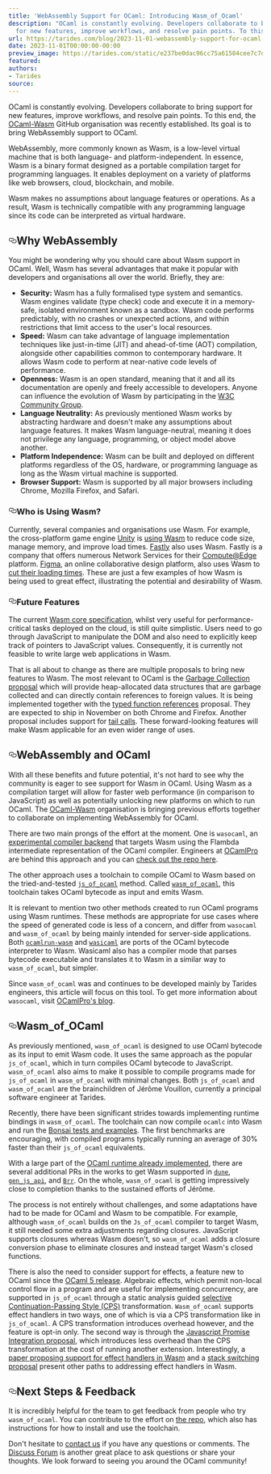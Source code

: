 ```yaml
---
title: 'WebAssembly Support for OCaml: Introducing Wasm_of_Ocaml'
description: "OCaml is constantly evolving. Developers collaborate to bring support
  for new features, improve workflows, and resolve pain points. To this\u2026"
url: https://tarides.com/blog/2023-11-01-webassembly-support-for-ocaml-introducing-wasm-of-ocaml
date: 2023-11-01T00:00:00-00:00
preview_image: https://tarides.com/static/e237be0dac96cc75a61584cee7c7d1f5/b2176/prisms.jpg
featured:
authors:
- Tarides
source:
---
```


<p>OCaml is constantly evolving. Developers collaborate to bring support for new features, improve workflows, and resolve pain points. To this end, the <a href="https://github.com/ocaml-wasm">OCaml-Wasm</a> GitHub organisation was recently established. Its goal is to bring WebAssembly support to OCaml.</p>
<p>WebAssembly, more commonly known as Wasm, is a low-level virtual machine that is both language- and platform-independent. In essence, Wasm is a binary format designed as a portable compilation target for programming languages. It enables deployment on a variety of platforms like web browsers, cloud, blockchain, and mobile.</p>
<p>Wasm makes no assumptions about language features or operations. As a result, Wasm is technically compatible with any programming language since its code can be interpreted as virtual hardware.</p>
<h2 style="position:relative;"><a href="https://tarides.com/feed.xml#why-webassembly" aria-label="why webassembly permalink" class="anchor before"><svg aria-hidden="true" focusable="false" height="16" version="1.1" viewbox="0 0 16 16" width="16"><path fill-rule="evenodd" d="M4 9h1v1H4c-1.5 0-3-1.69-3-3.5S2.55 3 4 3h4c1.45 0 3 1.69 3 3.5 0 1.41-.91 2.72-2 3.25V8.59c.58-.45 1-1.27 1-2.09C10 5.22 8.98 4 8 4H4c-.98 0-2 1.22-2 2.5S3 9 4 9zm9-3h-1v1h1c1 0 2 1.22 2 2.5S13.98 12 13 12H9c-.98 0-2-1.22-2-2.5 0-.83.42-1.64 1-2.09V6.25c-1.09.53-2 1.84-2 3.25C6 11.31 7.55 13 9 13h4c1.45 0 3-1.69 3-3.5S14.5 6 13 6z"></path></svg></a>Why WebAssembly</h2>
<p>You might be wondering why you should care about Wasm support in OCaml. Well, Wasm has several advantages that make it popular with developers and organisations all over the world. Briefly, they are:</p>
<ul>
<li><strong>Security:</strong> Wasm has a fully formalised type system and semantics. Wasm engines validate (type check) code and execute it in a memory-safe, isolated environment known as a sandbox. Wasm code performs predictably, with no crashes or unexpected actions, and within restrictions that limit access to the user's local resources.</li>
<li><strong>Speed:</strong> Wasm can take advantage of language implementation techniques like just-in-time (JIT) and ahead-of-time (AOT) compilation, alongside other capabilities common to contemporary hardware. It allows Wasm code to perform at near-native code levels of performance.</li>
<li><strong>Openness:</strong> Wasm is an open standard, meaning that it and all its documentation are openly and freely accessible to developers. Anyone can influence the evolution of Wasm by participating in the <a href="https://www.w3.org/community/webassembly/">W3C Community Group</a>.</li>
<li><strong>Language Neutrality:</strong> As previously mentioned Wasm works by abstracting hardware and doesn't make any assumptions about language features. It makes Wasm language-neutral, meaning it does not privilege any language, programming, or object model above another.</li>
<li><strong>Platform Independence:</strong> Wasm can be built and deployed on different platforms regardless of the OS, hardware, or programming language as long as the Wasm virtual machine is supported.</li>
<li><strong>Browser Support:</strong> Wasm is supported by all major browsers including Chrome, Mozilla Firefox, and Safari.</li>
</ul>
<h3 style="position:relative;"><a href="https://tarides.com/feed.xml#who-is-using-wasm" aria-label="who is using wasm permalink" class="anchor before"><svg aria-hidden="true" focusable="false" height="16" version="1.1" viewbox="0 0 16 16" width="16"><path fill-rule="evenodd" d="M4 9h1v1H4c-1.5 0-3-1.69-3-3.5S2.55 3 4 3h4c1.45 0 3 1.69 3 3.5 0 1.41-.91 2.72-2 3.25V8.59c.58-.45 1-1.27 1-2.09C10 5.22 8.98 4 8 4H4c-.98 0-2 1.22-2 2.5S3 9 4 9zm9-3h-1v1h1c1 0 2 1.22 2 2.5S13.98 12 13 12H9c-.98 0-2-1.22-2-2.5 0-.83.42-1.64 1-2.09V6.25c-1.09.53-2 1.84-2 3.25C6 11.31 7.55 13 9 13h4c1.45 0 3-1.69 3-3.5S14.5 6 13 6z"></path></svg></a>Who is Using Wasm?</h3>
<p>Currently, several companies and organisations use Wasm. For example, the cross-platform game engine  <a href="https://unity.com">Unity</a> is <a href="https://blog.unity.com/technology/webassembly-is-here">using Wasm</a> to reduce code size, manage memory, and improve load times.  <a href="https://docs.fastly.com">Fastly</a> also uses Wasm. Fastly is a company that offers numerous Network Services for their <a href="https://docs.fastly.com/products/compute-at-edge">Compute@Edge</a> platform. <a href="https://www.figma.com">Figma</a>, an online collaborative design platform, also uses Wasm to <a href="https://www.figma.com/blog/webassembly-cut-figmas-load-time-by-3x/">cut their loading times</a>. These are just a few examples of how Wasm is being used to great effect, illustrating the potential and desirability of Wasm.</p>
<h3 style="position:relative;"><a href="https://tarides.com/feed.xml#future-features" aria-label="future features permalink" class="anchor before"><svg aria-hidden="true" focusable="false" height="16" version="1.1" viewbox="0 0 16 16" width="16"><path fill-rule="evenodd" d="M4 9h1v1H4c-1.5 0-3-1.69-3-3.5S2.55 3 4 3h4c1.45 0 3 1.69 3 3.5 0 1.41-.91 2.72-2 3.25V8.59c.58-.45 1-1.27 1-2.09C10 5.22 8.98 4 8 4H4c-.98 0-2 1.22-2 2.5S3 9 4 9zm9-3h-1v1h1c1 0 2 1.22 2 2.5S13.98 12 13 12H9c-.98 0-2-1.22-2-2.5 0-.83.42-1.64 1-2.09V6.25c-1.09.53-2 1.84-2 3.25C6 11.31 7.55 13 9 13h4c1.45 0 3-1.69 3-3.5S14.5 6 13 6z"></path></svg></a>Future Features</h3>
<p>The current <a href="https://webassembly.github.io/spec/core/">Wasm core specification</a>, whilst very useful for performance-critical tasks deployed on the cloud, is still quite simplistic. Users need to go through JavaScript to manipulate the DOM and also need to explicitly keep track of pointers to JavaScript values. Consequently, it is currently not feasible to write large web applications in Wasm.</p>
<p>That is all about to change as there are multiple proposals to bring new features to Wasm. The most relevant to OCaml is the <a href="https://github.com/WebAssembly/gc/blob/main/proposals/gc/MVP.md">Garbage Collection proposal</a> which will provide heap-allocated data structures that are garbage collected and can directly contain references to foreign values. It is being implemented together with the <a href="https://github.com/WebAssembly/function-references">typed function references</a> proposal. They are expected to ship in November on both Chrome and Firefox. Another proposal includes support for <a href="https://github.com/WebAssembly/tail-call">tail calls</a>. These forward-looking features will make Wasm applicable for an even wider range of uses.</p>
<h2 style="position:relative;"><a href="https://tarides.com/feed.xml#webassembly-and-ocaml" aria-label="webassembly and ocaml permalink" class="anchor before"><svg aria-hidden="true" focusable="false" height="16" version="1.1" viewbox="0 0 16 16" width="16"><path fill-rule="evenodd" d="M4 9h1v1H4c-1.5 0-3-1.69-3-3.5S2.55 3 4 3h4c1.45 0 3 1.69 3 3.5 0 1.41-.91 2.72-2 3.25V8.59c.58-.45 1-1.27 1-2.09C10 5.22 8.98 4 8 4H4c-.98 0-2 1.22-2 2.5S3 9 4 9zm9-3h-1v1h1c1 0 2 1.22 2 2.5S13.98 12 13 12H9c-.98 0-2-1.22-2-2.5 0-.83.42-1.64 1-2.09V6.25c-1.09.53-2 1.84-2 3.25C6 11.31 7.55 13 9 13h4c1.45 0 3-1.69 3-3.5S14.5 6 13 6z"></path></svg></a>WebAssembly and OCaml</h2>
<p>With all these benefits and future potential, it's not hard to see why the community is eager to see support for Wasm in OCaml. Using Wasm as a compilation target will allow for faster web performance (in comparison to JavaScript) as well as potentially unlocking new platforms on which to run OCaml.  The <a href="https://github.com/ocaml-wasm">OCaml-Wasm</a> organisation is bringing previous efforts together to collaborate on implementing WebAssembly for OCaml.</p>
<p>There are two main prongs of the effort at the moment. One is <code>wasocaml</code>, an <a href="https://ocamlpro.com/blog/2022_12_14_wasm_and_ocaml/">experimental compiler backend</a> that targets Wasm using the Flambda intermediate representation of the OCaml compiler.  Engineers at <a href="https://ocamlpro.com">OCamlPro</a> are behind this approach and you can <a href="https://github.com/ocaml-wasm/wasocaml">check out the repo here</a>.</p>
<p>The other approach uses a toolchain to compile OCaml to Wasm based on the tried-and-tested <a href="https://github.com/ocsigen/js_of_ocaml"><code>js_of_ocaml</code></a> method. Called <a href="https://github.com/ocaml-wasm/wasm_of_ocaml"><code>wasm_of_ocaml</code></a>, this toolchain takes OCaml bytecode as input and emits Wasm.</p>
<p>It is relevant to mention two other methods created to run OCaml programs using Wasm runtimes. These methods are appropriate for use cases where the speed of generated code is less of a concern, and differ from <code>wasocaml</code> and <code>wasm_of_ocaml</code> by being mainly intended for server-side applications. Both <a href="https://github.com/sebmarkbage/ocamlrun-wasm"><code>ocamlrun-wasm</code></a> and <a href="https://github.com/remixlabs/wasicaml"><code>wasicaml</code></a> are ports of the OCaml bytecode interpreter to Wasm. Wasicaml also has a compiler mode that parses bytecode executable and translates it to Wasm in a similar way to <code>wasm_of_ocaml</code>, but simpler.</p>
<p>Since <code>wasm_of_ocaml</code> was and continues to be developed mainly by Tarides engineers, this article will focus on this tool. To get more information about <code>wasocaml</code>, visit <a href="https://ocamlpro.com/blog/">OCamlPro's blog</a>.</p>
<h2 style="position:relative;"><a href="https://tarides.com/feed.xml#wasm_of_ocaml" aria-label="wasm_of_ocaml permalink" class="anchor before"><svg aria-hidden="true" focusable="false" height="16" version="1.1" viewbox="0 0 16 16" width="16"><path fill-rule="evenodd" d="M4 9h1v1H4c-1.5 0-3-1.69-3-3.5S2.55 3 4 3h4c1.45 0 3 1.69 3 3.5 0 1.41-.91 2.72-2 3.25V8.59c.58-.45 1-1.27 1-2.09C10 5.22 8.98 4 8 4H4c-.98 0-2 1.22-2 2.5S3 9 4 9zm9-3h-1v1h1c1 0 2 1.22 2 2.5S13.98 12 13 12H9c-.98 0-2-1.22-2-2.5 0-.83.42-1.64 1-2.09V6.25c-1.09.53-2 1.84-2 3.25C6 11.31 7.55 13 9 13h4c1.45 0 3-1.69 3-3.5S14.5 6 13 6z"></path></svg></a>Wasm_of_OCaml</h2>
<p>As previously mentioned, <code>wasm_of_ocaml</code> is designed to use OCaml bytecode as its input to emit Wasm code. It uses the same approach as the popular  <code>js_of_ocaml</code>, which in turn compiles OCaml bytecode to JavaScript. <code>wasm_of_ocaml</code> also aims to make it possible to compile programs made for <code>js_of_ocaml</code> in <code>wasm_of_ocaml</code> with minimal changes. Both <code>js_of_ocaml</code> and <code>wasm_of_ocaml</code> are the brainchildren of J&eacute;r&ocirc;me Vouillon, currently a principal software engineer at Tarides.</p>
<p>Recently, there have been significant strides towards implementing runtime bindings in <code>wasm_of_ocaml</code>. The toolchain can now compile <code>ocamlc</code> into Wasm and run the <a href="https://github.com/janestreet/bonsai">Bonsai tests and examples</a>. The first benchmarks are encouraging, with compiled programs typically running an average of 30% faster than their <code>js_of_ocaml</code> equivalents.</p>
<p>With a large part of the <a href="https://github.com/ocaml-wasm/wasm_of_ocaml/issues/5">OCaml runtime already implemented</a>, there are several additional PRs in the works to get Wasm supported in <a href="https://github.com/ocaml/dune/pull/8278"><code>dune</code></a>, <a href="https://github.com/LexiFi/gen_js_api/pull/173"><code>gen_js_api</code></a>, and <a href="https://github.com/dbuenzli/brr/pull/51"><code>Brr</code></a>. On the whole, <code>wasm_of_ocaml</code> is getting impressively close to completion thanks to the sustained efforts of J&eacute;r&ocirc;me.</p>
<p>The process is not entirely without challenges, and some adaptations have had to be made for OCaml and Wasm to be compatible. For example, although <code>wasm_of_ocaml</code> builds on the <code>Js_of_ocaml</code> compiler to target Wasm, it still needed some extra adjustments regarding closures. JavaScript supports closures whereas Wasm doesn't, so <code>wasm_of_ocaml</code> adds a closure conversion phase to eliminate closures and instead target Wasm's closed functions.</p>
<p>There is also the need to consider support for effects, a feature new to OCaml since the <a href="https://tarides.com/blog/2022-12-19-ocaml-5-with-multicore-support-is-here/">OCaml 5 release</a>. Algebraic effects, which permit non-local control flow in a program and are useful for implementing concurrency, are supported in <code>js_of_ocaml</code> through a static analysis guided <a href="https://github.com/ocsigen/js_of_ocaml/pull/1384">selective Continuation-Passing Style (CPS)</a> transformation. <code>Wasm_of_ocaml</code> supports effect handlers in two ways, one of which is via a CPS transformation like in <code>js_of_ocaml</code>. A CPS transformation introduces overhead however, and the feature is opt-in only. The second way is through the <a href="https://v8.dev/blog/jspi">Javascript Promise Integration proposal</a>, which introduces less overhead than the CPS transformation at the cost of running another extension. Interestingly, a <a href="https://2023.splashcon.org/details/splash-2023-oopsla/48/Continuing-WebAssembly-with-Effect-Handlers">paper proposing support for effect handlers in Wasm</a> and a <a href="https://github.com/WebAssembly/stack-switching">stack switching proposal</a> present other paths to addressing effect handlers in Wasm.</p>
<h2 style="position:relative;"><a href="https://tarides.com/feed.xml#next-steps--feedback" aria-label="next steps  feedback permalink" class="anchor before"><svg aria-hidden="true" focusable="false" height="16" version="1.1" viewbox="0 0 16 16" width="16"><path fill-rule="evenodd" d="M4 9h1v1H4c-1.5 0-3-1.69-3-3.5S2.55 3 4 3h4c1.45 0 3 1.69 3 3.5 0 1.41-.91 2.72-2 3.25V8.59c.58-.45 1-1.27 1-2.09C10 5.22 8.98 4 8 4H4c-.98 0-2 1.22-2 2.5S3 9 4 9zm9-3h-1v1h1c1 0 2 1.22 2 2.5S13.98 12 13 12H9c-.98 0-2-1.22-2-2.5 0-.83.42-1.64 1-2.09V6.25c-1.09.53-2 1.84-2 3.25C6 11.31 7.55 13 9 13h4c1.45 0 3-1.69 3-3.5S14.5 6 13 6z"></path></svg></a>Next Steps &amp; Feedback</h2>
<p>It is incredibly helpful for the team to get feedback from people who try <code>wasm_of_ocaml</code>. You can contribute to the effort on <a href="https://github.com/ocaml-wasm/wasm_of_ocaml">the repo</a>, which also has instructions for how to install and use the toolchain.</p>
<p>Don't hesitate to <a href="https://tarides.com/contact/">contact us</a> if you have any questions or comments. The <a href="https://discuss.ocaml.org">Discuss Forum</a> is another great place to ask questions or share your thoughts. We look forward to seeing you around the OCaml community!</p>
